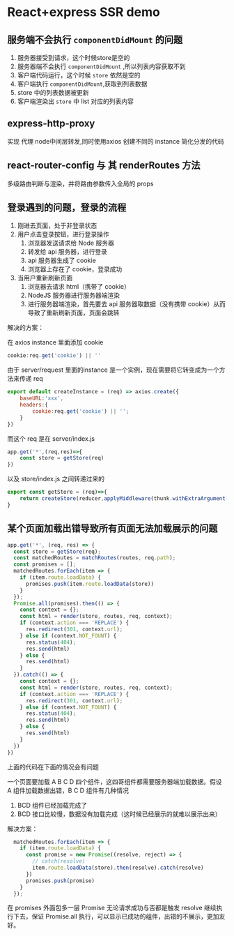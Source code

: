 # React+express SSR demo

## 服务端不会执行 `componentDidMount` 的问题

1. 服务器接受到请求，这个时候store是空的
2. 服务器端不会执行 `componentDidMount` ,所以列表内容获取不到
3. 客户端代码运行，这个时候 `store` 依然是空的
4. 客户端执行 `componentDidMount`,获取到列表数据
5. store 中的列表数据被更新
6. 客户端渲染出 `store` 中 list 对应的列表内容

## express-http-proxy

实现 代理 node中间层转发,同时使用axios 创建不同的 instance 简化分发的代码

## react-router-config 与 其 renderRoutes 方法

多级路由判断与渲染，并将路由参数传入全局的 props

## 登录遇到的问题，登录的流程

1. 刚进去页面，处于非登录状态
2. 用户点击登录按钮，进行登录操作
   1. 浏览器发送请求给 Node 服务器
   2. 转发给 api 服务器，进行登录
   3. api 服务器生成了 cookie 
   4. 浏览器上存在了 cookie，登录成功
3. 当用户重新刷新页面
   1. 浏览器去请求 html（携带了 cookie）
   2. NodeJS 服务器进行服务器端渲染
   3. 进行服务器端渲染，首先要去 api 服务器取数据（没有携带 cookie）从而导致了重新刷新页面，页面会跳转

解决的方案：

在 axios instance 里面添加 cookie

```javascript
cookie:req.get('cookie') || ''
```

由于 server/request 里面的instance 是一个实例，现在需要将它转变成为一个方法来传递 req

```javascript
export default createInstance = (req) => axios.create({
    baseURL:'xxx',
    headers:{
        cookie:req.get('cookie') || '';
    }
})
```

而这个 req 是在 server/index.js

```javascript
app.get('*',(req,res)=>{
    const store = getStore(req)
})
```

以及 store/index.js 之间转递过来的

```javascript
export const getStore = (req)=>{
    return createStore(reducer,applyMiddleware(thunk.withExtraArgument(serverAxios(req))))
}
```

## 某个页面加载出错导致所有页面无法加载展示的问题

```javascript
app.get('*', (req, res) => {
  const store = getStore(req);
  const matchedRoutes = matchRoutes(routes, req.path);
  const promises = [];
  matchedRoutes.forEach(item => {
    if (item.route.loadData) {
      promises.push(item.route.loadData(store))
    }
  });
  Promise.all(promises).then(() => {
    const context = {};
    const html = render(store, routes, req, context);
    if (context.action === 'REPLACE') {
      res.redirect(301, context.url);
    } else if (context.NOT_FOUNT) {
      res.status(404);
      res.send(html)
    } else {
      res.send(html)
    }
  }).catch(() => {
    const context = {};
    const html = render(store, routes, req, context);
    if (context.action === 'REPLACE') {
      res.redirect(301, context.url);
    } else if (context.NOT_FOUNT) {
      res.status(404);
      res.send(html)
    } else {
      res.send(html)
    }
  })
})
```

上面的代码在下面的情况会有问题

一个页面要加载 A B C D 四个组件，这四哥组件都需要服务器端加载数据。假设 A 组件加载数据出错，B C D 组件有几种情况

1. BCD 组件已经加载完成了
2. BCD 接口比较慢，数据没有加载完成（这时候已经展示的就难以展示出来）

解决方案：

```javascript
  matchedRoutes.forEach(item => {
    if (item.route.loadData) {
      const promise = new Promise((resolve, reject) => {
        // catch(resolve)
        item.route.loadData(store).then(resolve).catch(resolve)
      })
      promises.push(promise)
    }
  });
```

在 promises 外面包多一层 Promise 无论请求成功与否都是触发 resolve 继续执行下去，保证 Promise.all 执行，可以显示已成功的组件，出错的不展示，更加友好。